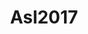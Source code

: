 ---
logo: images/Live/Asl2017.jpg
title: Asl2017
subTitle: SOS团女子组的团舞+茅原实里演唱《雪、无音、窓辺にて》

category: Live

hasResource: true
downloadList:
  - intro: 雪无音
    size: 20.5MB
    link: 
  - intro: 团舞
    size: 7.7MB
    link: 
  - intro: 云盘 提取码:yjjt
    size: 
    link: https://pan.baidu.com/s/1gmRZZo-tEoVlTtkRpMHHrQ

downloadContent: |
  SOS团女子组的团舞+茅原实里演唱《雪、无音、窓辺にて》<br>
  PS：该资源中的团舞并非完整版，如果你拥有完整版资源，也可向我们提交反馈
---